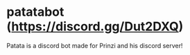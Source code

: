 # patatabot (https://discord.gg/Dut2DXQ)
Patata is a discord bot made for Prinzi and his discord server!
